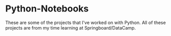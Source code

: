 # Python-Notebooks
These are some of the projects that I've worked on with Python.
All of these projects are from my time learning at Springboard/DataCamp.
